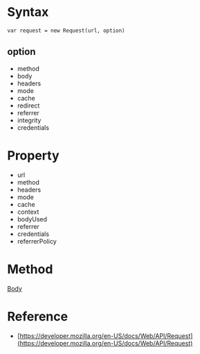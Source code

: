 # Syntax

```
var request = new Request(url, option)
```

## option

* method
* body
* headers
* mode
* cache
* redirect
* referrer
* integrity
* credentials

# Property

* url
* method
* headers
* mode
* cache
* context
* bodyUsed
* referrer
* credentials
* referrerPolicy

# Method

[Body](#js/Body)

# Reference

* [https://developer.mozilla.org/en-US/docs/Web/API/Request](https://developer.mozilla.org/en-US/docs/Web/API/Request)
